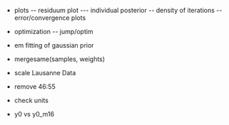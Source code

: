 - plots
-- residuum plot
--- individual posterior
-- density of iterations
-- error/convergence plots

- optimization
-- jump/optim

- em fitting of gaussian prior

- mergesame(samples, weights)


- scale Lausanne Data
- remove 46:55
- check units
- y0 vs y0_m16

